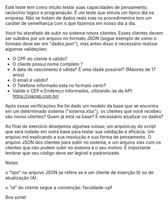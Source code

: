 Este teste tem como intuito testar suas capacidades de pensamento, raciocínio lógico e programação. É um teste que simula um típico dia na empresa. Não se tratam de dados reais mas os procedimentos tem um caráter de semelhança com o que fazemos em nosso dia a dia. 

Você foi atarefado de subir no sistema novos clientes. Esses clientes devem ser subidos por um arquivo no formato JSON (segue exemplo de como o formato deve ser em "dados.json"), mas antes disso é necessário realizar algumas validações: 

- O CPF do cliente é válido?
- O cliente possui nome completo ?
- A data de nascimento é válida? É uma idade possível? (Maiores de 17 anos)
- O email é válido?
- O Telefone informado esta no formato certo?
- Valide o CEP e Endereço informados, utlizando-se da API: https://viacep.com.br/

Após essas verificações lhe foi dado um modelo da base que se encontra em um determinado sistema ("sistema.xlsx"), os clientes que você recebeu são novos clientes? Quem já está na base? É necessário atualizar os dados? 

Ao final do exercício desejamos algumas coisas; um arquivo.py do script que será rodado em outra base para testar sua validação e eficácia. Um arquivo.md explicando a sua resolução e sua forma de pensamento. O arquivo JSON dos clientes para subir no sistema, e um arquivo xlsx com os clientes que não podem subir no sistema e o seu motivo. É importante lembrar que seu código deve ser legível e padronizado.

Notas:

o "tipo" no arquivo JSON se refere se é um cliente de inserção (I) ou de atualização (A).

o "id" do cliente segue a convenção: faculdade-cpf

Boa sorte!
